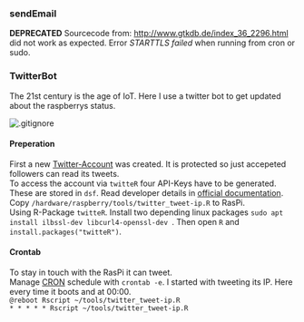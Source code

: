 ### sendEmail
**DEPRECATED** Sourcecode from: http://www.gtkdb.de/index_36_2296.html did not work as expected. Error *STARTTLS failed* when running from cron or sudo.  

### TwitterBot
The 21st century is the age of IoT. Here I use a twitter bot to get updated about the raspberrys status.  

![**.gitignore**](../../../text/figure/Twitterbot.jpg)

#### Preperation
First a new [Twitter-Account](https://support.twitter.com/articles/334631#) was created. It is protected so just accepeted followers can read its tweets.  
To access the account via `twitteR` four API-Keys have to be generated. These are stored in `dsf`. Read developer details in [official documentation](https://apps.twitter.com/).  
Copy `/hardware/raspberry/tools/twitter_tweet-ip.R` to RasPi.  
Using R-Package `twitteR`. Install two depending linux packages `sudo apt install ilbssl-dev libcurl4-openssl-dev `. Then open `R` and `install.packages("twitteR")`.  

#### Crontab
To stay in touch with the RasPi it can tweet.  
Manage [CRON](https://wiki.ubuntuusers.de/Cron/) schedule with `crontab -e`. I started with tweeting its IP. Here every time it boots and at 00:00.  
`@reboot Rscript ~/tools/twitter_tweet-ip.R`  
`* * * * * Rscript ~/tools/twitter_tweet-ip.R`  

